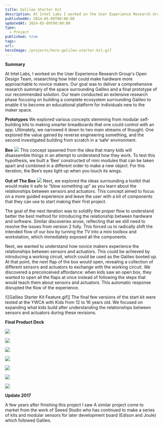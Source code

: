 ```yaml
---
title: Galileo Starter Kit
description: At Intel Labs I worked on the User Experience Research Group's Open Design Team where I focused on researching how Intel could make hardware more approachable to novice makers.
publishedAt: 2014-05-09T00:00:00
updatedAt: 2014-05-09T00:00:00
type:
  - Project
published: true
tags: 
url: 
heroImage: /projects/hero-galileo-starter-kit.gif
---
```

**Summary**

At Intel Labs, I worked on the User Experience Research Group's Open Design Team, researching how Intel could make hardware more approachable to novice makers. Our goal was to deliver a comprehensive research summary of the space surrounding Galileo and a final prototype of our recommended solution. Our team conducted an extensive research phase focusing on building a complete ecosystem surrounding Galileo to enable it to become an educational platform for individuals new to the maker space.

**Prototypes**
We explored various concepts stemming from modular self-building kits to making smarter breadboards that one could control with an app. Ultimately, we narrowed it down to two main streams of thought. One explored the value gained by reverse engineering something, and the second investigated building from scratch in a ‘safe’ environment.


**Bee**
![](https://d2w9rnfcy7mm78.cloudfront.net/7651565/original_da8d0a1f20e11720bff6471c7a9b4011.jpg?1592010909?bc=0)
This concept spawned from the idea that many kids will disassemble things in an attempt to understand how they work. To test this hypothesis, we built a ‘Bee’ constructed of mini modules that can be taken apart and combined in a different order to make a new object. For this iteration, the Bee’s eyes light up when you touch its wings.

**Out of The Box**
![](https://d2w9rnfcy7mm78.cloudfront.net/7651566/original_9daf42df3d36655c90754c7e52d11194.png?1592010913?bc=0)
Next, we explored the ideas surrounding a toolkit that would make it safe to “blow something up” as you learn about the relationships between sensors and actuators. This concept aimed to focus on a more guided experience and leave the user with a kit of components that they can use to start making their first project.

The goal of the next iteration was to solidify the proper flow to understand better the best method for introducing the relationship between hardware and software. Similar discoveries arose, reflecting that we still need to resolve the issues from version 2 fully. This forced us to radically shift the intended flow of our box by turning the TV into a mini toolbox and workstation, which immediately exposed all the components.

Next, we wanted to understand how novice makers experience the relationships between sensors and actuators. This could be achieved by introducing a working circuit, which could be used as the Galileo booted up. At that point, the next flap of the box would open, revealing a collection of different sensors and actuators to exchange with the working circuit. We discovered a preconceived affordance: when kids saw an open box, they wanted to open all the flaps at once instead of following the steps that would teach them about sensors and actuators. This automatic response disrupted the flow of the experience.


![[Galileo Starter Kit Feature.gif]]
The final few versions of the start kit were tested at the YWCA with Kids from 12 to 16 years old. We focused on expanding what kids build after understanding the relationships between sensors and actuators during these revisions.

**Final Product Deck**

![](https://d2w9rnfcy7mm78.cloudfront.net/7651554/original_75bea07a5ec83ca211f724a903d630af.png?1592010844?bc=0)

![](https://d2w9rnfcy7mm78.cloudfront.net/7651559/original_b032eeabd7c5800ba19232333f437881.png?1592010847?bc=0)

![](https://d2w9rnfcy7mm78.cloudfront.net/7651555/original_2cb925f215d1d8f2ab9af1cbe5391abb.png?1592010847?bc=0)

![](https://d2w9rnfcy7mm78.cloudfront.net/7651556/original_7f004793a71956a5bf932feb71159ed6.png?1592010847?bc=0)

![](https://d2w9rnfcy7mm78.cloudfront.net/7651558/original_6215d31ec484a65b8c284db5070b2f23.png?1592010847?bc=0)

![](https://d2w9rnfcy7mm78.cloudfront.net/7651557/original_5037efdbef7032bba7f454734c937ef5.png?1592010847?bc=0)

![](https://d2w9rnfcy7mm78.cloudfront.net/7651560/original_d172ab2d2aac054a33f5f998129d06d3.png?1592010847?bc=0)


**Update 2017**

A few years after finishing this project I saw A similar project come to market from the work of Seeed Studio who has continued to make a series of kits and modular sensors for later development board (Edison and Joule) which followed Galileo.